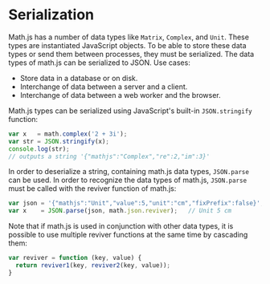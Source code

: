 # Serialization

Math.js has a number of data types like `Matrix`, `Complex`, and `Unit`. These
types are instantiated JavaScript objects. To be able to store these data types
or send them between processes, they must be serialized. The data types of
math.js can be serialized to JSON. Use cases:

- Store data in a database or on disk.
- Interchange of data between a server and a client.
- Interchange of data between a web worker and the browser.

Math.js types can be serialized using JavaScript's built-in `JSON.stringify`
function:

```js
var x   = math.complex('2 + 3i');
var str = JSON.stringify(x);
console.log(str);
// outputs a string '{"mathjs":"Complex","re":2,"im":3}'
```

In order to deserialize a string, containing math.js data types, `JSON.parse`
can be used. In order to recognize the data types of math.js, `JSON.parse` must
be called with the reviver function of math.js:

```js
var json = '{"mathjs":"Unit","value":5,"unit":"cm","fixPrefix":false}';
var x    = JSON.parse(json, math.json.reviver);   // Unit 5 cm
```

Note that if math.js is used in conjunction with other data types, it is
possible to use multiple reviver functions at the same time by cascading them:

```js
var reviver = function (key, value) {
  return reviver1(key, reviver2(key, value));
}
```
